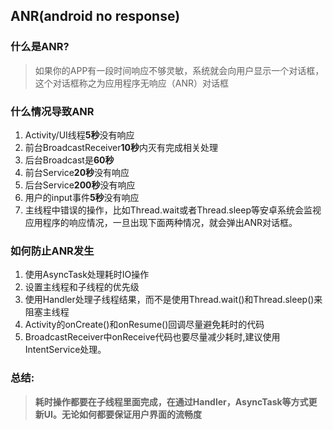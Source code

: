 ## ANR(android no response)

### 什么是ANR?

> 如果你的APP有一段时间响应不够灵敏，系统就会向用户显示一个对话框，这个对话框称之为应用程序无响应（ANR）对话框

### 什么情况导致ANR

1. Activity/UI线程**5秒**没有响应
2. 前台BroadcastReceiver**10秒**内灭有完成相关处理
3. 后台Broadcast是**60秒**
4. 前台Service**20秒**没有响应
5. 后台Service**200秒**没有响应
6. 用户的input事件**5秒**没有响应
7. 主线程中错误的操作，比如Thread.wait或者Thread.sleep等安卓系统会监视应用程序的响应情况，一旦出现下面两种情况，就会弹出ANR对话框。

### 如何防止ANR发生

1. 使用AsyncTask处理耗时IO操作
2. 设置主线程和子线程的优先级
3. 使用Handler处理子线程结果，而不是使用Thread.wait()和Thread.sleep()来阻塞主线程
4. Activity的onCreate()和onResume()回调尽量避免耗时的代码
5. BroadcastReceiver中onReceive代码也要尽量减少耗时,建议使用IntentService处理。

### 总结:

> **耗时操作都要在子线程里面完成，在通过Handler，AsyncTask等方式更新UI。无论如何都要保证用户界面的流畅度**
